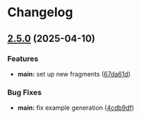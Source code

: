 # Changelog

## [2.5.0](https://github.com/ThatOpen/engine_fragment/compare/v2.4.0...v2.5.0) (2025-04-10)


### Features

* **main:** set up new fragments ([67da61d](https://github.com/ThatOpen/engine_fragment/commit/67da61dfa96d9b0292a0651d95113fb87507e77e))


### Bug Fixes

* **main:** fix example generation ([4cdb9df](https://github.com/ThatOpen/engine_fragment/commit/4cdb9dfba71a5086b378d08ac0f07776f60adb1b))
